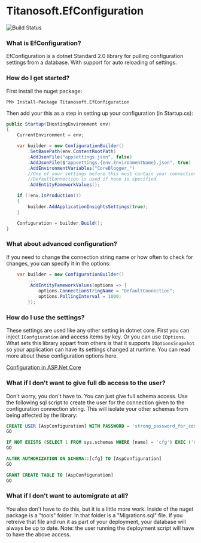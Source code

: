 # Titanosoft.EfConfiguration

![Build Status](https://cdanielwaddell.visualstudio.com/_apis/public/build/definitions/991b95e6-1640-4127-b933-3b0aaddb919b/3/badge)

### What is EfConfiguration?

EfConfiguration is a dotnet Standard 2.0 library for pulling configuration settings from a database. With support for auto reloading of settings.

### How do I get started?

First install the nuget package:

```
PM> Install-Package Titanosoft.EfConfiguration
```

Then add your this as a step in setting up your configuration (in Startup.cs):

```csharp
public Startup(IHostingEnvironment env)
{
    CurrentEnvironment = env;

    var builder = new ConfigurationBuilder()
        .SetBasePath(env.ContentRootPath)
        .AddJsonFile("appsettings.json", false)
        .AddJsonFile($"appsettings.{env.EnvironmentName}.json", true)
        .AddEnvironmentVariables("CoreBlogger_")
        //One of your settings before this must contain your connection string 
        //DefaultConnection is used if none is specified
        .AddEntityFameworkValues();

    if (!env.IsProduction())
    {
        builder.AddApplicationInsightsSettings(true);
    }

    Configuration = builder.Build();
}
```

### What about advanced configuration?

If you need to change the connection string name or how often to check for changes, you can specify it in the options:
```csharp
    var builder = new ConfigurationBuilder()
        ...
        .AddEntityFameworkValues(options => {
            options.ConnectionStringName = "DefaultConnection";
            options.PollingInterval = 1000;
        });
```

### How do I use the settings?

These settings are used like any other setting in dotnet core. First you can inject ```IConfgiuration``` and access items by key. Or you can use ```IOptions```. What sets this library appart from others is that it supports ```IOptionsSnapshot``` so your application can have its settings changed at runtime. You can read more about these configuration options here.

[Configuration in ASP.Net Core](https://docs.microsoft.com/en-us/aspnet/core/fundamentals/configuration)

### What if I don't want to give full db access to the user?

Don't worry, you don't have to. You can just give full schema access. Use the following sql script to create the user for the connection given to the configuration connection string. This will isolate your other schemas from being affected by the library:

```sql
CREATE USER [AspConfiguration] WITH PASSWORD = 'strong_password_for_config'
GO

IF NOT EXISTS (SELECT 1 FROM sys.schemas WHERE [name] = 'cfg') EXEC ('CREATE SCHEMA [cfg]')
GO

ALTER AUTHORIZATION ON SCHEMA::[cfg] TO [AspConfiguration]
GO

GRANT CREATE TABLE TO [AspConfiguration]
GO
```

### What if I don't want to automigrate at all?

You also don't have to do this, but it is a little more work. Inside of the nuget package is a "tools" folder. In that folder is a "Migrations.sql" file. If you retreive that file and run it as part of your deployment, your database will always be up to date. Note: the user running the deployment script will have to have the above access.
